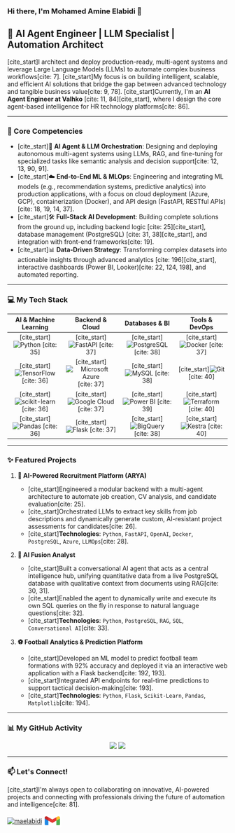 ### Hi there, I'm Mohamed Amine Elabidi 👋

## 🤖 AI Agent Engineer | LLM Specialist | Automation Architect

[cite_start]I architect and deploy production-ready, multi-agent systems and leverage Large Language Models (LLMs) to automate complex business workflows[cite: 7]. [cite_start]My focus is on building intelligent, scalable, and efficient AI solutions that bridge the gap between advanced technology and tangible business value[cite: 9, 78]. [cite_start]Currently, I'm an **AI Agent Engineer at Valhko** [cite: 11, 84][cite_start], where I design the core agent-based intelligence for HR technology platforms[cite: 86].

---

### 🚀 Core Competencies

* [cite_start]🤖 **AI Agent & LLM Orchestration**: Designing and deploying autonomous multi-agent systems using LLMs, RAG, and fine-tuning for specialized tasks like semantic analysis and decision support[cite: 12, 13, 90, 91].
* [cite_start]☁️ **End-to-End ML & MLOps**: Engineering and integrating ML models (e.g., recommendation systems, predictive analytics) into production applications, with a focus on cloud deployment (Azure, GCP), containerization (Docker), and API design (FastAPI, RESTful APIs)[cite: 18, 19, 14, 37].
* [cite_start]🛠️ **Full-Stack AI Development**: Building complete solutions from the ground up, including backend logic [cite: 25][cite_start], database management (PostgreSQL) [cite: 31, 38][cite_start], and integration with front-end frameworks[cite: 19].
* [cite_start]📊 **Data-Driven Strategy**: Transforming complex datasets into actionable insights through advanced analytics [cite: 196][cite_start], interactive dashboards (Power BI, Looker)[cite: 22, 124, 198], and automated reporting.

---

### 💻 My Tech Stack

| **AI & Machine Learning** | **Backend & Cloud** | **Databases & BI** | **Tools & DevOps** |
| :---------------------------------------------------------------------------------------------------------------------------------------------------------------------------------------------------------------------------: | :---------------------------------------------------------------------------------------------------------------------------------------------------------------------------------------------------------------------------------------: | :-------------------------------------------------------------------------------------------------------------------------------------------------------------------------------------------------------------------------------------------: | :-------------------------------------------------------------------------------------------------------------------------------------------------------------------------------------------------------------------------------------------: |
|                     [cite_start]![Python](https://img.shields.io/badge/Python-3776AB?style=for-the-badge&logo=python&logoColor=white) [cite: 35]                                                                                            |                          [cite_start]![FastAPI](https://img.shields.io/badge/FastAPI-009688?style=for-the-badge&logo=fastapi&logoColor=white) [cite: 37]                                                                                                |                 [cite_start]![PostgreSQL](https://img.shields.io/badge/PostgreSQL-4169E1?style=for-the-badge&logo=postgresql&logoColor=white) [cite: 38]                                                                                                   |                            [cite_start]![Docker](https://img.shields.io/badge/Docker-2496ED?style=for-the-badge&logo=docker&logoColor=white) [cite: 37]                                                                                                        |
|                 [cite_start]![TensorFlow](https://img.shields.io/badge/TensorFlow-FF6F00?style=for-the-badge&logo=tensorflow&logoColor=white) [cite: 36]                                                                                    | [cite_start]![Microsoft Azure](https://img.shields.io/badge/Azure-0078D4?style=for-the-badge&logo=microsoftazure&logoColor=white) [cite: 37]                                                                                                                |                             [cite_start]![MySQL](https://img.shields.io/badge/MySQL-4479A1?style=for-the-badge&logo=mysql&logoColor=white) [cite: 38]                                                                                                       |                                  [cite_start]![Git](https://img.shields.io/badge/Git-F05032?style=for-the-badge&logo=git&logoColor=white) [cite: 40]                                                                                                              |
| [cite_start]![scikit-learn](https://img.shields.io/badge/scikit--learn-F7931E?style=for-the-badge&logo=scikit-learn&logoColor=white) [cite: 36]                                                                                              | [cite_start]![Google Cloud](https://img.shields.io/badge/GCP-4285F4?style=for-the-badge&logo=googlecloud&logoColor=white) [cite: 37]                                                                                                                     |                         [cite_start]![Power BI](https://img.shields.io/badge/Power%20BI-F2C811?style=for-the-badge&logo=powerbi&logoColor=black) [cite: 39]                                                                                                   |                     [cite_start]![Terraform](https://img.shields.io/badge/Terraform-7B42BC?style=for-the-badge&logo=terraform&logoColor=white) [cite: 40]                                                                                                 |
|                             [cite_start]![Pandas](https://img.shields.io/badge/Pandas-150458?style=for-the-badge&logo=pandas&logoColor=white) [cite: 36]                                                                                      |                               [cite_start]![Flask](https://img.shields.io/badge/Flask-000000?style=for-the-badge&logo=flask&logoColor=white) [cite: 37]                                                                                                     |                 [cite_start]![BigQuery](https://img.shields.io/badge/BigQuery-4285F4?style=for-the-badge&logo=google-cloud&logoColor=white) [cite: 38]                                                                                                       |                           [cite_start]![Kestra](https://img.shields.io/badge/Kestra-6322C0?style=for-the-badge&logo=kestra&logoColor=white) [cite: 40]                                                                                                        |

---

### ✨ Featured Projects

1.  **🤖 AI-Powered Recruitment Platform (ARYA)**
    * [cite_start]Engineered a modular backend with a multi-agent architecture to automate job creation, CV analysis, and candidate evaluation[cite: 25].
    * [cite_start]Orchestrated LLMs to extract key skills from job descriptions and dynamically generate custom, AI-resistant project assessments for candidates[cite: 26].
    * [cite_start]**Technologies**: `Python`, `FastAPI`, `OpenAI`, `Docker`, `PostgreSQL`, `Azure`, `LLMOps`[cite: 28].

2.  **💬 AI Fusion Analyst**
    * [cite_start]Built a conversational AI agent that acts as a central intelligence hub, unifying quantitative data from a live PostgreSQL database with qualitative context from documents using RAG[cite: 30, 31].
    * [cite_start]Enabled the agent to dynamically write and execute its own SQL queries on the fly in response to natural language questions[cite: 32].
    * [cite_start]**Technologies**: `Python`, `PostgreSQL`, `RAG`, `SQL`, `Conversational AI`[cite: 33].

3.  **⚽ Football Analytics & Prediction Platform**
    * [cite_start]Developed an ML model to predict football team formations with 92% accuracy and deployed it via an interactive web application with a Flask backend[cite: 192, 193].
    * [cite_start]Integrated API endpoints for real-time predictions to support tactical decision-making[cite: 193].
    * [cite_start]**Technologies**: `Python`, `Flask`, `Scikit-Learn`, `Pandas`, `Matplotlib`[cite: 194].

---

### 📊 My GitHub Activity

<p align="center">
  <img height="180em" src="https://github-readme-stats.vercel.app/api?username=MedAmineElabidi&show_icons=true&theme=dracula&include_all_commits=true&count_private=true"/>
  <img height="180em" src="https://github-readme-stats.vercel.app/api/top-langs/?username=MedAmineElabidi&layout=compact&langs_count=8&theme=dracula"/>
</p>

---

### 📫 Let's Connect!

[cite_start]I'm always open to collaborating on innovative, AI-powered projects and connecting with professionals driving the future of automation and intelligence[cite: 81].

<p align="left">
<a href="https://www.linkedin.com/in/maelabidi/" target="blank"><img align="center" src="https://raw.githubusercontent.com/rahuldkjain/github-profile-readme-generator/master/src/images/icons/Social/linked-in-alt.svg" alt="maelabidi" height="30" width="40" /></a>
<a href="mailto:elabidimohamedamine@gmail.com" target="blank"><img align="center" src="https://raw.githubusercontent.com/rahuldkjain/github-profile-readme-generator/master/src/images/icons/Social/gmail.svg" alt="elabidimohamedamine" height="30" width="40" /></a>
</p>
